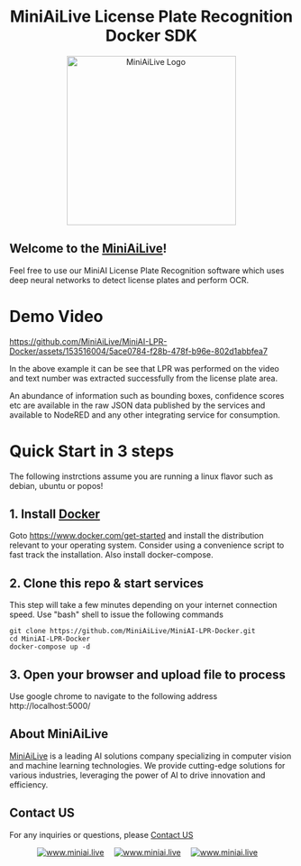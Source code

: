 <div align="center">
   <h1> MiniAiLive License Plate Recognition Docker SDK </h1>
   <img src=https://www.miniai.live/wp-content/uploads/2023/03/logo_name-1-768x426.png alt="MiniAiLive Logo"
   width="300">
</div>

## Welcome to the [MiniAiLive](https://www.miniai.live/)!
Feel free to use our MiniAI License Plate Recognition software which uses deep neural networks to detect license plates and perform OCR.

# Demo Video

https://github.com/MiniAiLive/MiniAI-LPR-Docker/assets/153516004/5ace0784-f28b-478f-b96e-802d1abbfea7

In the above example it can be see that LPR was performed on the video and text number was extracted successfully from the license plate area.

An abundance of information such as bounding boxes, confidence scores etc are available in the raw JSON data published by the services and available to NodeRED and any other integrating service for consumption.

# Quick Start in 3 steps

The following instrctions assume you are running a linux flavor such as debian, ubuntu or popos!

## 1. Install [Docker](https://www.docker.com/get-started)
Goto https://www.docker.com/get-started and install the distribution relevant to your operating system. Consider using a convenience script to fast track the installation.
Also install docker-compose.

## 2. Clone this repo & start services
This step will take a few minutes depending on your internet connection speed. Use "bash" shell to issue the following commands

```
git clone https://github.com/MiniAiLive/MiniAI-LPR-Docker.git
cd MiniAI-LPR-Docker
docker-compose up -d
```


## 3. Open your browser and upload file to process

Use google chrome to navigate to the following address
http://localhost:5000/

## About MiniAiLive
[MiniAiLive](https://www.miniai.live/) is a leading AI solutions company specializing in computer vision and machine learning technologies. We provide cutting-edge solutions for various industries, leveraging the power of AI to drive innovation and efficiency.

## Contact US
For any inquiries or questions, please [Contact US](https://www.miniai.live/contact/)

<p align="center">
<a target="_blank" href="https://t.me/Contact_MiniAiLive"><img src="https://img.shields.io/badge/telegram-@MiniAiLive-blue.svg?logo=telegram" alt="www.miniai.live"></a>&emsp;
<a target="_blank" href="https://wa.me/+19162702374"><img src="https://img.shields.io/badge/whatsapp-MiniAiLive-blue.svg?logo=whatsapp" alt="www.miniai.live"></a>&emsp;
<a target="_blank" href="https://join.skype.com/invite/ltQEVDmVddTe"><img src="https://img.shields.io/badge/skype-MiniAiLive-blue.svg?logo=skype" alt="www.miniai.live"></a>&emsp;
</p>

